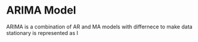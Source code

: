 # ARIMA Model

ARIMA is a combination of AR and MA models with differnece to make data stationary is represented as I

